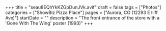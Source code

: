 +++
title = "seau8EQhYkKZGpDunJVk.avif"
draft = false
tags = ["Photos"]
categories = ["ShowBiz Pizza Place"]
pages = ["Aurora, CO (12293 E Iliff Ave)"]
startDate = ""
description = "The front entrance of the store with a 'Gone With The Wing' poster (1993)"
+++
